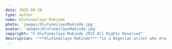 ```yaml
---
date: 2025-09-28
type: author
name: Olufunmilayo Makinde
photo: 'images/OlufunmilayoMakinde.jpg'
avatar: 'images/OlufunmilayoMakinde.jpg'
copyright: "© Olufunmilayo Makinde 2025 All Rights Reserved"
description: "***Olufunmilayo Makinde*** *is a Nigerian writer who dreams of one day writing full time. You can find her on X (formerly twitter) as [@Funmi_fbee](https://twitter.com/Funmi_fbee), and you can find her work in* Full House Literary, Flash Phantoms, Heavy Feather Review, *and* The Deadlands."
---
```

